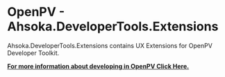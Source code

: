 ﻿# OpenPV - Ahsoka.DeveloperTools.Extensions

Ahsoka.DeveloperTools.Extensions contains UX Extensions for OpenPV 
Developer Toolkit.
&nbsp;

**[For more information about developing in OpenPV Click Here.](https://support.enovationcontrols.com/hc/en-us)**